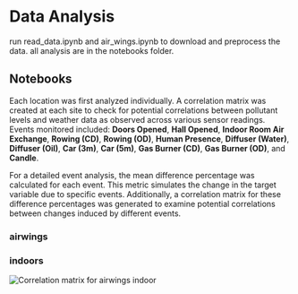 # Data Analysis

run read_data.ipynb and air_wings.ipynb to download and preprocess the data.
all analysis are in the notebooks folder.

## Notebooks

Each location was first analyzed individually. A correlation matrix was created at each site to check for potential correlations between pollutant levels and weather data as observed across various sensor readings. Events monitored included: **Doors Opened**, **Hall Opened**, **Indoor Room Air Exchange**, **Rowing (CD)**, **Rowing (OD)**, **Human Presence**, **Diffuser (Water)**, **Diffuser (Oil)**, **Car (3m)**, **Car (5m)**, **Gas Burner (CD)**, **Gas Burner (OD)**, and **Candle**.

For a detailed event analysis, the mean difference percentage was calculated for each event. This metric simulates the change in the target variable due to specific events. Additionally, a correlation matrix for these difference percentages was generated to examine potential correlations between changes induced by different events. 

### airwings

### indoors

![Correlation matrix for airwings indoor](images/air_wings_indoor/corr.png)



